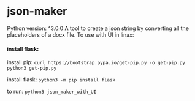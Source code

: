 # json-maker
Python version: ^3.0.0
A tool to create a json string by converting all the placeholders of a docx file.
To use with UI in linax:

#### install  flask:
install pip: ```curl https://bootstrap.pypa.io/get-pip.py -o get-pip.py``` <br/>
```python3 get-pip.py```

install flask: ```python3 -m pip install flask```

to run: ```python3 json_maker_with_UI```
